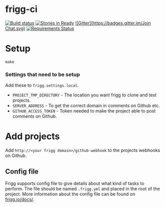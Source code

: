 
# frigg-ci
[![Build status](https://ci.frigg.io/badges/frigg/frigg/)](https://ci.frigg.io/frigg/frigg/)
[![Stories in Ready](https://badge.waffle.io/tind/frigg.png?label=ready&title=Ready)](https://waffle.io/tind/frigg)
[![Gitter](https://badges.gitter.im/Join Chat.svg)](https://gitter.im/frigg/frigg?utm_source=badge&utm_medium=badge&utm_campaign=pr-badge&utm_content=badge)
[![Requirements Status](https://requires.io/github/frigg/frigg/requirements.svg?branch=master)](https://requires.io/github/frigg/frigg/requirements/?branch=master)
# Setup
```
make
```

### Settings that need to be setup
Add these to `frigg.settings.local`.

* `PROJECT_TMP_DIRECTORY` - The location you want frigg to clone and test projects.
* `SERVER_ADDRESS` - To get the correct domain in comments on Github etc.
* `GITHUB_ACCESS_TOKEN` - Token needed to make the project able to post comments on Github.

# Add projects
Add `http://<your frigg domain>/github-webhook` to the projects webhooks on Github.

## Config file
Frigg supports config file to give details about what kind of tasks to perform. The file
should be named `.frigg.yml` and placed in the root of the project. More information about
the config file can be found on [frigg.io/docs/](https://frigg.io/docs/).
